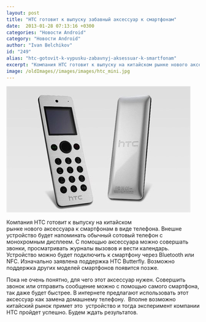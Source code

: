 ```yaml
---
layout: post
title: "HTC готовит к выпуску забавный аксессуар к смартфонам"
date:  2013-01-28 07:13:16 +0300
categories: "Новости Android"
category: "Новости Android"
author: "Ivan Belchikov"
id: "249"
alias: "htc-gotovit-k-vypusku-zabavnyj-aksessuar-k-smartfonam"
excerpt: "Компания HTC готовит к выпуску на китайском рынке нового аксессуара к смартфонам в виде телефона. Внешне устройство будет напоминать обычный сотовый телефон с монохромным дисплеем. С помощью аксессуара можно совершать звонки, просматривать журналы вызовов и вести календарь. Устройство можно будет подключить к смартфону через Bluetooth или NFC. Изначально заявлена поддержка HTC Butterfly. Возможно поддержка других моделей смартфонов появится позже."
image: /oldImages//images/images/htc_mini.jpg
---
```

<img  src="/oldImages/images/images/htc_mini.jpg" alt="Android Central" >

Компания HTC готовит к выпуску на китайском рынке нового аксессуара к смартфонам в виде телефона. Внешне устройство будет напоминать обычный сотовый телефон с монохромным дисплеем. С помощью аксессуара можно совершать звонки, просматривать журналы вызовов и вести календарь. Устройство можно будет подключить к смартфону через Bluetooth или NFC. Изначально заявлена поддержка HTC Butterfly. Возможно поддержка других моделей смартфонов появится позже.
 

Пока не очень понятно, для чего этот аксессуар нужен. Совершить звонок или отправить сообщение можно с помощью самого смартфона, так даже будет быстрее. В интернете предлагают использовать этот аксессуар как замена домашнему телефону.  Вполне возможно китайский рынок примет это  устройство и тогда эксперимент компании HTC пройдет успешно. Будем ждать результатов.

